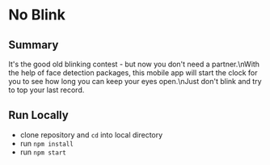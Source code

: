 # No Blink

## Summary

It's the good old blinking contest - but now you don't need a partner.\nWith the help of face detection packages, this mobile app will start the clock for you to see how long you can keep your eyes open.\nJust don't blink and try to top your last record.

## Run Locally

- clone repository and `cd` into local directory
- run `npm install`
- run `npm start`
